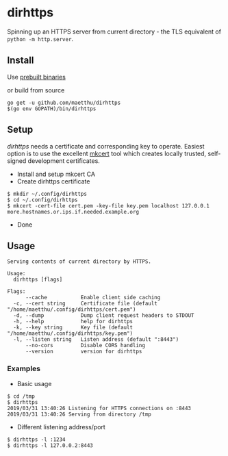 # dirhttps

Spinning up an HTTPS server from current directory - the TLS equivalent of `python -m http.server`.

## Install

Use [prebuilt binaries](https://github.com/maetthu/dirhttps/releases)

or build from source

```
go get -u github.com/maetthu/dirhttps
$(go env GOPATH)/bin/dirhttps
```

## Setup

_dirhttps_ needs a certificate and corresponding key to operate. Easiest option is to use the excellent [mkcert](https://github.com/FiloSottile/mkcert) tool which creates locally trusted, self-signed development certificates. 

* Install and setup mkcert CA
* Create dirhttps certificate

``` 
$ mkdir ~/.config/dirhttps
$ cd ~/.config/dirhttps
$ mkcert -cert-file cert.pem -key-file key.pem localhost 127.0.0.1 more.hostnames.or.ips.if.needed.example.org
```

* Done

## Usage

``` 
Serving contents of current directory by HTTPS.

Usage:
  dirhttps [flags]

Flags:
      --cache           Enable client side caching
  -c, --cert string     Certificate file (default "/home/maetthu/.config/dirhttps/cert.pem")
  -d, --dump            Dump client request headers to STDOUT
  -h, --help            help for dirhttps
  -k, --key string      Key file (default "/home/maetthu/.config/dirhttps/key.pem")
  -l, --listen string   Listen address (default ":8443")
      --no-cors         Disable CORS handling
      --version         version for dirhttps
```

### Examples

* Basic usage

```
$ cd /tmp
$ dirhttps  
2019/03/31 13:40:26 Listening for HTTPS connections on :8443
2019/03/31 13:40:26 Serving from directory /tmp
```

* Different listening address/port

```
$ dirhttps -l :1234
$ dirhttps -l 127.0.0.2:8443
```
